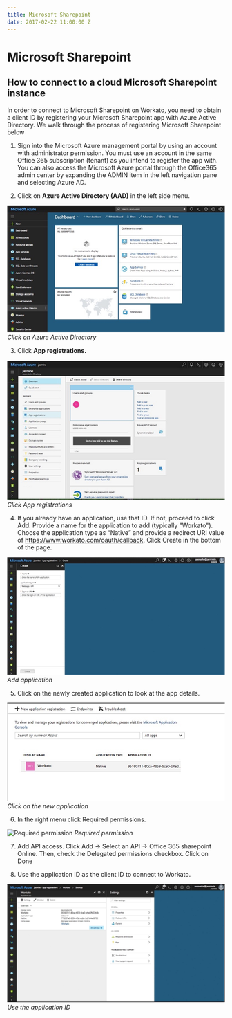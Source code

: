 ```yaml
---
title: Microsoft Sharepoint
date: 2017-02-22 11:00:00 Z
---
```


# Microsoft Sharepoint

## How to connect to a cloud Microsoft Sharepoint instance

In order to connect to Microsoft Sharepoint on Workato, you need to obtain a client ID by registering your Microsoft Sharepoint app with Azure Active Directory. We walk through the process of registering Microsoft Sharepoint below

1. Sign into the Microsoft Azure management portal by using an account with administrator permission. You must use an account in the same Office 365 subscription (tenant) as you intend to register the app with. You can also access the Microsoft Azure portal through the Office365 admin center by expanding the ADMIN item in the left navigation pane and selecting Azure AD.

2. Click on **Azure Active Directory (AAD)** in the left side menu.

![Azure Directory](/assets/images/connectors/microsoft-sharepoint/azure-directory.jpg)
*Click on Azure Active Directory*

3. Click **App registrations.**

![App registrations](/assets/images/connectors/microsoft-sharepoint/app-registrations.jpg)
*Click App registrations*

4. If you already have an application, use that ID. If not, proceed to click Add.   Provide a name for the application to add (typically "Workato"). Choose the application type as “Native” and provide a redirect URI value of https://www.workato.com/oauth/callback. Click Create in the bottom of the page.

![Add application](/assets/images/connectors/microsoft-sharepoint/add-application.jpg)
*Add application*

5. Click on the newly created application to look at the app details.

![New Application](/assets/images/connectors/microsoft-sharepoint/new-application.jpg)
*Click on the new application*

6. In the right menu click Required permissions.

![Required permission](/assets/images/connectors/microsoft-sharepoint/required-permission.jpg)
*Required permission*

7. Add API access. Click Add -> Select  an API -> Office 365 sharepoint Online. Then, check the Delegated permissions checkbox. Click on Done

8. Use the application ID as the client ID to connect to Workato.

![Application ID](/assets/images/connectors/microsoft-sharepoint/application-id.jpg)
*Use the application ID*
